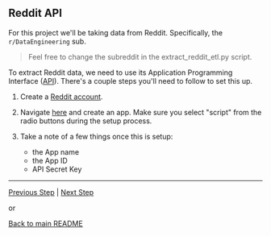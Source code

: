 ## Reddit API

For this project we'll be taking data from Reddit. Specifically, the `r/DataEngineering` sub. 

> Feel free to change the subreddit in the extract_reddit_etl.py script.

To extract Reddit data, we need to use its Application Programming Interface ([API](https://www.mulesoft.com/resources/api/what-is-an-api)). There's a couple steps you'll need to follow to set this up.

1. Create a [Reddit account](https://www.reddit.com/register/).
2. Navigate [here](https://www.reddit.com/prefs/apps) and create an app. Make sure you select "script" from the radio buttons during the setup process.
3. Take a note of a few things once this is setup:

    - the App name
    - the App ID
    - API Secret Key

---

[Previous Step](overview.md) | [Next Step](aws.md)

or

[Back to main README](../README.md)
